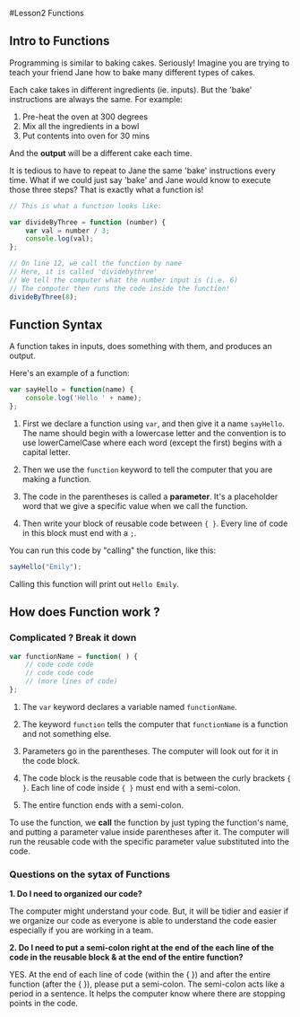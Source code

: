 #Lesson2 Functions
## Intro to Functions

Programming is similar to baking cakes. Seriously! Imagine you are trying to teach your friend Jane how to bake many different types of cakes.

Each cake takes in different ingredients (ie. inputs). But the 'bake' instructions are always the same. For example:

1. Pre-heat the oven at 300 degrees
2. Mix all the ingredients in a bowl
3. Put contents into oven for 30 mins

And the **output** will be a different cake each time.

It is tedious to have to repeat to Jane the same 'bake' instructions every time. What if we could just say 'bake' and Jane would know to execute those three steps? That is exactly what a function is!


```javascript
// This is what a function looks like:

var divideByThree = function (number) {
    var val = number / 3;
    console.log(val);
};

// On line 12, we call the function by name
// Here, it is called 'dividebythree'
// We tell the computer what the number input is (i.e. 6)
// The computer then runs the code inside the function!
divideByThree(8);
```

## Function Syntax 

A function takes in inputs, does something with them, and produces an output.

Here's an example of a function:


```javascript
var sayHello = function(name) {
    console.log('Hello ' + name);
};
```

1. First we declare a function using `var`, and then give it a name `sayHello`. The name should begin with a lowercase letter and the convention is to use lowerCamelCase where each word (except the first) begins with a capital letter.

2. Then we use the `function` keyword to tell the computer that you are making a function.

3. The code in the parentheses is called a **parameter**. It's a placeholder word that we give a specific value when we call the function.

4. Then write your block of reusable code between `{ }`. Every line of code in this block must end with a `;`.

You can run this code by "calling" the function, like this:

```javascript
sayHello("Emily");
```

Calling this function will print out `Hello Emily`.

## How does Function work ? 
### Complicated ? Break it down

```javascript
var functionName = function( ) {
    // code code code
    // code code code
    // (more lines of code)
};

```

1. The `var` keyword declares a variable named `functionName`.

2. The keyword `function` tells the computer that `functionName` is a function and not something else.

3. Parameters go in the parentheses. The computer will look out for it in the code block.

4. The code block is the reusable code that is between the curly brackets `{ }`. Each line of code inside `{ }` must end with a semi-colon.

5. The entire function ends with a semi-colon.


To use the function, we **call** the function by just typing the function's name, and putting a parameter value inside parentheses after it. The computer will run the reusable code with the specific parameter value substituted into the code.

### Questions on the sytax of Functions 

**1. Do I need to organized our code?** 

The computer might understand your code. But, it will be tidier and easier if we organize our code as everyone is able to understand the code easier especially if you are working in a team. 

**2. Do I need to put a semi-colon right at the end of the each line of the code in the reusable block & at the end of the entire function?** 

YES. At the end of each line of code (within the { }) and after the entire function (after the { }), please put a semi-colon. The semi-colon acts like a period in a sentence. It helps the computer know where there are stopping points in the code.